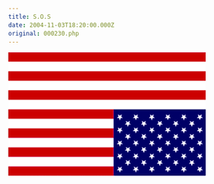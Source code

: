 ```yaml
---
title: S.O.S
date: 2004-11-03T18:20:00.000Z
original: 000230.php
---
```


<p class="polaroid" style="--deg: -2deg"><img src="./distress.gif" /></p>

